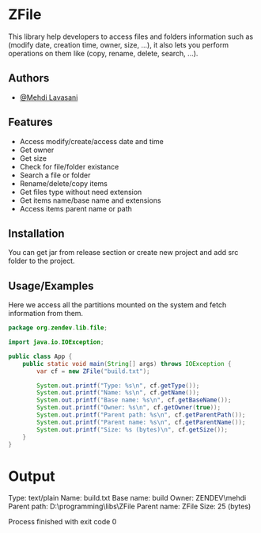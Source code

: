 # ZFile

This library help developers to access files and folders information such as (modify date, creation time, owner, size, ...), it also lets you perform operations on them like (copy, rename, delete, search, ...).

## Authors

- [@Mehdi Lavasani](https://github.com/zendevMehdi)


## Features

- Access modify/create/access date and time
- Get owner
- Get size
- Check for file/folder existance
- Search a file or folder
- Rename/delete/copy items
- Get files type without need extension
- Get items name/base name and extensions
- Access items parent name or path

## Installation

You can get jar from release section or create new project and add src folder to the project.


## Usage/Examples

Here we access all the partitions mounted on the system and fetch information from them.

```java
package org.zendev.lib.file;

import java.io.IOException;

public class App {
    public static void main(String[] args) throws IOException {
        var cf = new ZFile("build.txt");

        System.out.printf("Type: %s\n", cf.getType());
        System.out.printf("Name: %s\n", cf.getName());
        System.out.printf("Base name: %s\n", cf.getBaseName());
        System.out.printf("Owner: %s\n", cf.getOwner(true));
        System.out.printf("Parent path: %s\n", cf.getParentPath());
        System.out.printf("Parent name: %s\n", cf.getParentName());
        System.out.printf("Size: %s (bytes)\n", cf.getSize());
    }
}
```

# Output

Type: text/plain
Name: build.txt
Base name: build
Owner: ZENDEV\mehdi
Parent path: D:\programming\libs\ZFile
Parent name: ZFile
Size: 25 (bytes)

Process finished with exit code 0
